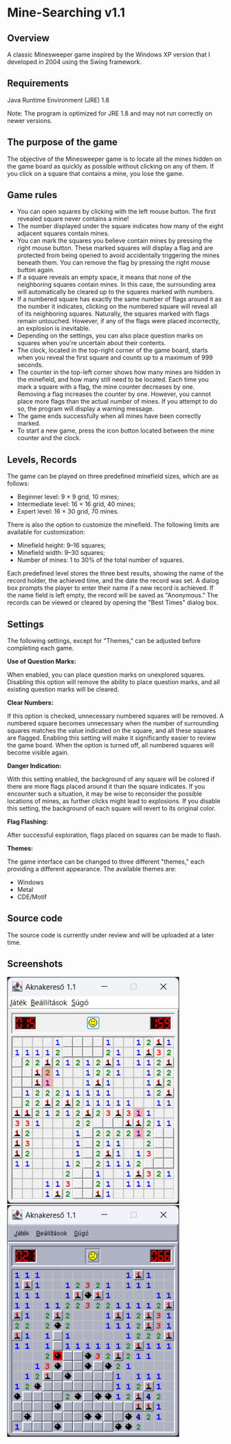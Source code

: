 # Mine-Searching v1.1

## Overview

A classic Minesweeper game inspired by the Windows XP version that I developed in 2004 using the Swing framework.

## Requirements

Java Runtime Environment (JRE) 1.8

Note: The program is optimized for JRE 1.8 and may not run correctly on newer versions.

## The purpose of the game

The objective of the Minesweeper game is to locate all the mines hidden on the game board as quickly as possible without clicking on any of them. If you click on a square that contains a mine, you lose the game.

## Game rules

- You can open squares by clicking with the left mouse button. The first revealed square never contains a mine!
- The number displayed under the square indicates how many of the eight adjacent squares contain mines.
- You can mark the squares you believe contain mines by pressing the right mouse button. These marked squares will display a flag and are protected from being opened to avoid accidentally triggering the mines beneath them. You can remove the flag by pressing the right mouse button again.
- If a square reveals an empty space, it means that none of the neighboring squares contain mines. In this case, the surrounding area will automatically be cleared up to the squares marked with numbers.
- If a numbered square has exactly the same number of flags around it as the number it indicates, clicking on the numbered square will reveal all of its neighboring squares. Naturally, the squares marked with flags remain untouched. However, if any of the flags were placed incorrectly, an explosion is inevitable.
- Depending on the settings, you can also place question marks on squares when you're uncertain about their contents.
- The clock, located in the top-right corner of the game board, starts when you reveal the first square and counts up to a maximum of 999 seconds.
- The counter in the top-left corner shows how many mines are hidden in the minefield, and how many still need to be located. Each time you mark a square with a flag, the mine counter decreases by one. Removing a flag increases the counter by one. However, you cannot place more flags than the actual number of mines. If you attempt to do so, the program will display a warning message.
- The game ends successfully when all mines have been correctly marked.
- To start a new game, press the icon button located between the mine counter and the clock.

## Levels, Records

The game can be played on three predefined minefield sizes, which are as follows:

- Beginner level: 9 × 9 grid, 10 mines;
- Intermediate level: 16 × 16 grid, 40 mines;
- Expert level: 16 × 30 grid, 70 mines.

There is also the option to customize the minefield. The following limits are available for customization:

- Minefield height: 9–16 squares;
- Minefield width: 9–30 squares;
- Number of mines: 1 to 30% of the total number of squares.

Each predefined level stores the three best results, showing the name of the record holder, the achieved time, and the date the record was set. A dialog box prompts the player to enter their name if a new record is achieved. If the name field is left empty, the record will be saved as "Anonymous." The records can be viewed or cleared by opening the "Best Times" dialog box.

## Settings

The following settings, except for "Themes," can be adjusted before completing each game.

__Use of Question Marks:__

When enabled, you can place question marks on unexplored squares. Disabling this option will remove the ability to place question marks, and all existing question marks will be cleared.

__Clear Numbers:__

If this option is checked, unnecessary numbered squares will be removed. A numbered square becomes unnecessary when the number of surrounding squares matches the value indicated on the square, and all these squares are flagged. Enabling this setting will make it significantly easier to review the game board. When the option is turned off, all numbered squares will become visible again.

__Danger Indication:__

With this setting enabled, the background of any square will be colored if there are more flags placed around it than the square indicates. If you encounter such a situation, it may be wise to reconsider the possible locations of mines, as further clicks might lead to explosions. If you disable this setting, the background of each square will revert to its original color.

__Flag Flashing:__

After successful exploration, flags placed on squares can be made to flash.

__Themes:__

The game interface can be changed to three different "themes," each providing a different appearance. The available themes are:

- Windows
- Metal
- CDE/Motif

## Source code

The source code is currently under review and will be uploaded at a later time.

## Screenshots

<img src=docs/05.png alt="" width="400">
<br>
<img src=docs/02.png alt="" width="400">
